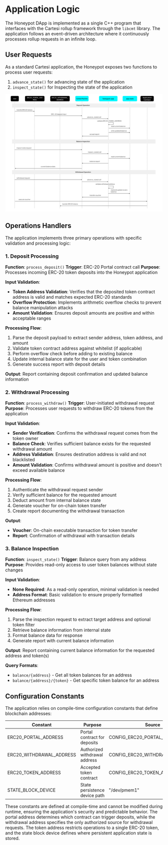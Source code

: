 # Application Logic

The Honeypot DApp is implemented as a single C++ program that interfaces with the Cartesi rollup framework through the `libcmt` library. The application follows an event-driven architecture where it continuously processes rollup requests in an infinite loop.

## User Requests

As a standard Cartesi application, the Honeypot exposes two functions to process user requests:
1. `advance_state()` for advancing state of the application
2. `inspect_state()` for Inspecting the state of the application

![ERC-20 Token Operations](../images/honeypot-operations.png)

## Operations Handlers

The application implements three primary operations with specific validation and processing logic:

### 1. Deposit Processing

**Function**: `process_deposit()`
**Trigger**: ERC-20 Portal contract call
**Purpose**: Processes incoming ERC-20 token deposits into the Honeypot application

**Input Validation**:
- **Token Address Validation**: Verifies that the deposited token contract address is valid and matches expected ERC-20 standards
- **Overflow Protection**: Implements arithmetic overflow checks to prevent balance manipulation attacks
- **Amount Validation**: Ensures deposit amounts are positive and within acceptable ranges

**Processing Flow**:
1. Parse the deposit payload to extract sender address, token address, and amount
2. Validate token contract address against whitelist (if applicable)
3. Perform overflow check before adding to existing balance
4. Update internal balance state for the user and token combination
5. Generate success report with deposit details

**Output**: Report containing deposit confirmation and updated balance information

### 2. Withdrawal Processing

**Function**: `process_withdraw()`
**Trigger**: User-initiated withdrawal request
**Purpose**: Processes user requests to withdraw ERC-20 tokens from the application

**Input Validation**:
- **Sender Verification**: Confirms the withdrawal request comes from the token owner
- **Balance Check**: Verifies sufficient balance exists for the requested withdrawal amount
- **Address Validation**: Ensures destination address is valid and not blacklisted
- **Amount Validation**: Confirms withdrawal amount is positive and doesn't exceed available balance

**Processing Flow**:
1. Authenticate the withdrawal request sender
2. Verify sufficient balance for the requested amount
3. Deduct amount from internal balance state
4. Generate voucher for on-chain token transfer
5. Create report documenting the withdrawal transaction

**Output**: 
- **Voucher**: On-chain executable transaction for token transfer
- **Report**: Confirmation of withdrawal with transaction details

### 3. Balance Inspection

**Function**: `inspect_state()`
**Trigger**: Balance query from any address
**Purpose**: Provides read-only access to user token balances without state changes

**Input Validation**:
- **None Required**: As a read-only operation, minimal validation is needed
- **Address Format**: Basic validation to ensure properly formatted Ethereum addresses

**Processing Flow**:
1. Parse the inspection request to extract target address and optional token filter
2. Retrieve balance information from internal state
3. Format balance data for response
4. Generate report with current balance information

**Output**: Report containing current balance information for the requested address and token(s)

**Query Formats**:
- `balance/{address}` - Get all token balances for an address
- `balance/{address}/{token}` - Get specific token balance for an address

## Configuration Constants

The application relies on compile-time configuration constants that define blockchain addresses:

| Constant | Purpose | Source |
|----------|---------|---------|
| ERC20_PORTAL_ADDRESS | Portal contract for deposits | CONFIG_ERC20_PORTAL_ADDRESS |
| ERC20_WITHDRAWAL_ADDRESS | Authorized withdrawal address | CONFIG_ERC20_WITHDRAWAL_ADDRESS |
| ERC20_TOKEN_ADDRESS | Accepted token contract | CONFIG_ERC20_TOKEN_ADDRESS |
| STATE_BLOCK_DEVICE | State persistence device path | "/dev/pmem1" |

These constants are defined at compile-time and cannot be modified during runtime, ensuring the application's security and predictable behavior. The portal address determines which contract can trigger deposits, while the withdrawal address specifies the only authorized source for withdrawal requests. The token address restricts operations to a single ERC-20 token, and the state block device defines where persistent application state is stored.